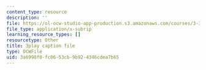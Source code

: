 ```yaml
---
content_type: resource
description: ''
file: https://ol-ocw-studio-app-production.s3.amazonaws.com/courses/3-320-atomistic-computer-modeling-of-materials-sma-5107-spring-2005/3a6998f0fc0653cb9b924346cdea7b65_SbtqjZk80Qc.vtt
file_type: application/x-subrip
learning_resource_types: []
resourcetype: Other
title: 3play caption file
type: OCWFile
uid: 3a6998f0-fc06-53cb-9b92-4346cdea7b65
---
```

